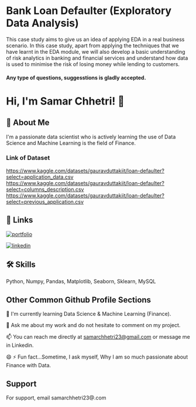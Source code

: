 # Bank Loan Defaulter (Exploratory Data Analysis)

This case study aims to give us an idea of applying EDA in a real business scenario. In this case study, apart from applying the techniques that we have learnt in the EDA module, we will also develop a basic understanding of risk analytics in banking and financial services and understand how data is used to minimise the risk of losing money while lending to customers.

#### Any type of questions, suggesstions is gladly accepted.





# Hi, I'm Samar Chhetri! 👋


## 🚀 About Me
I'm a passionate data scientist who is actively learning the use of Data Science and Machine Learning is the field of Finance.

### Link of Dataset
https://www.kaggle.com/datasets/gauravduttakiit/loan-defaulter?select=application_data.csv
https://www.kaggle.com/datasets/gauravduttakiit/loan-defaulter?select=columns_description.csv
https://www.kaggle.com/datasets/gauravduttakiit/loan-defaulter?select=previous_application.csv


## 🔗 Links
[![portfolio](https://img.shields.io/badge/my_portfolio-000?style=for-the-badge&logo=ko-fi&logoColor=white)](https://www.kaggle.com/samarchhetri)

[![linkedin](https://img.shields.io/badge/linkedin-0A66C2?style=for-the-badge&logo=linkedin&logoColor=white)](https://www.linkedin.com/in/samar-chhetri/)


## 🛠 Skills
Python, Numpy, Pandas, Matplotlib, Seaborn, Sklearn, MySQL  


## Other Common Github Profile Sections


🧠 I'm currently learning Data Science & Machine Learning (Finance).



💬 Ask me about my work and do not hesitate to comment on my project.

📫 You can reach me directly at samarchhetri23@gmail.com or message me in Linkedin.

😄 
⚡️ Fun fact...Sometime, I ask myself, Why I am so much passionate about Finance with Data.


## Support

For support, email samarchhetri23@.com
